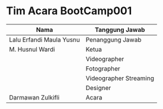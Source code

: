 # Tim Acara BootCamp001
 | Nama                       | Tanggung Jawab         |
 |----------------------------|------------------------|
 | Lalu Erfandi Maula Yusnu   | Penanggung Jawab       |
 | M. Husnul Wardi            | Ketua                  |
 |                            | Videographer           |
 |                            | Fotographer            |
 |                            | Videographer Streaming |
 |                            | Designer               |
 | Darmawan Zulkifli          | Acara                  |
